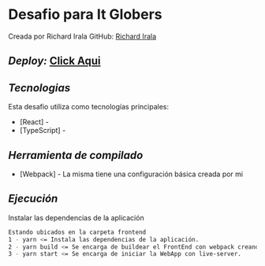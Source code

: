 # Desafio para It Globers

Creada por Richard Irala
GitHub: <a href="https://github.com/RichardIrala">Richard Irala</a>

## _Deploy:_ <a href="https://desaf-it-globers-richardirala.web.app/">Click Aqui</a>

## _Tecnologias_

Esta desafio utiliza como tecnologías principales:

- [React] -
- [TypeScript] -

## _Herramienta de compilado_

- [Webpack] - La misma tiene una configuración básica creada por mi

## _Ejecución_

Instalar las dependencias de la aplicación

```sh
Estando ubicados en la carpeta frontend
1 - yarn <= Instala las dependencias de la aplicación.
2 - yarn build <= Se encarga de buildear el FrontEnd con webpack creando un archivo bundle.js.
3 - yarn start <= Se encarga de iniciar la WebApp con live-server.
```
